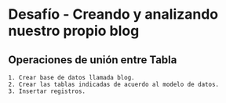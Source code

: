 # Desafío - Creando y analizando nuestro propio blog

##  Operaciones de unión entre Tabla
    1. Crear base de datos llamada blog.
    2. Crear las tablas indicadas de acuerdo al modelo de datos.
    3. Insertar registros.   